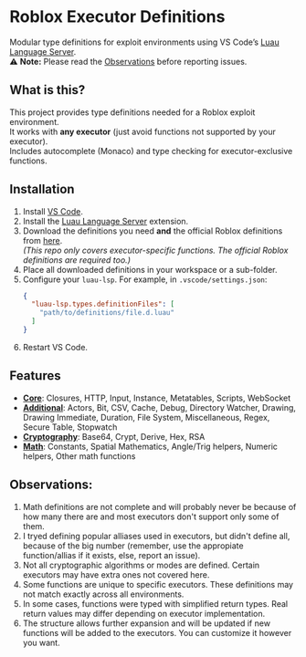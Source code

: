 # Roblox Executor Definitions
Modular type definitions for exploit environments using VS Code’s [Luau Language Server](https://marketplace.visualstudio.com/items?itemName=JohnnyMorganz.luau-lsp).  
⚠️ **Note:** Please read the [Observations](#observations) before reporting issues.

## What is this?
This project provides type definitions needed for a Roblox exploit environment.  
It works with **any executor** (just avoid functions not supported by your executor).  
Includes autocomplete (Monaco) and type checking for executor-exclusive functions.

## Installation
1. Install [VS Code](https://code.visualstudio.com/).  
2. Install the [Luau Language Server](https://marketplace.visualstudio.com/items?itemName=JohnnyMorganz.luau-lsp) extension.  
3. Download the definitions you need **and** the official Roblox definitions from [here](https://github.com/JohnnyMorganz/luau-lsp/blob/main/scripts/globalTypes.d.luau).  
   *(This repo only covers executor-specific functions. The official Roblox definitions are required too.)*  
4. Place all downloaded definitions in your workspace or a sub-folder.  
5. Configure your `luau-lsp`. For example, in `.vscode/settings.json`:  
   ```json
   {
     "luau-lsp.types.definitionFiles": [
       "path/to/definitions/file.d.luau"
     ]
   }

6) Restart VS Code.

## Features
- [**Core**](main.d.luau): Closures, HTTP, Input, Instance, Metatables, Scripts, WebSocket
- [**Additional**](secundary.d.luau): Actors, Bit, CSV, Cache, Debug, Directory Watcher, Drawing, Drawing Immediate, Duration, File System, Miscellaneous, Regex, Secure Table, Stopwatch
- [**Cryptography**](cryptography.d.luau): Base64, Crypt, Derive, Hex, RSA
- [**Math**](math.d.luau): Constants, Spatial Mathematics, Angle/Trig helpers, Numeric helpers, Other math functions

## Observations:
1) Math definitions are not complete and will probably never be because of how many there are and most executors don't support only some of them.
2) I tryed defining popular alliases used in executors, but didn't define all, because of the big number (remember, use the appropiate function/allias if it exists, else, report an issue).
3) Not all cryptographic algorithms or modes are defined. Certain executors may have extra ones not covered here.
4) Some functions are unique to specific executors. These definitions may not match exactly across all environments.
5) In some cases, functions were typed with simplified return types. Real return values may differ depending on executor implementation.
6) The structure allows further expansion and will be updated if new functions will be added to the executors. You can customize it however you want.
